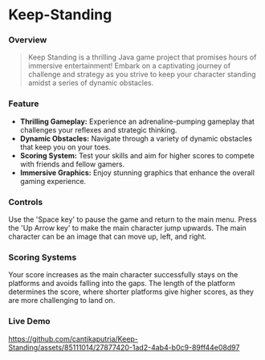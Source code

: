# Keep-Standing

### Overview
> Keep Standing is a thrilling Java game project that promises hours of immersive entertainment! Embark on a captivating journey of challenge and strategy as you strive to keep your character standing amidst a series of dynamic obstacles.

### Feature
* **Thrilling Gameplay:** Experience an adrenaline-pumping gameplay that challenges your reflexes and strategic thinking.
* **Dynamic Obstacles:** Navigate through a variety of dynamic obstacles that keep you on your toes.
* **Scoring System:** Test your skills and aim for higher scores to compete with friends and fellow gamers.
* **Immersive Graphics:** Enjoy stunning graphics that enhance the overall gaming experience.

### Controls
Use the 'Space key' to pause the game and return to the main menu.
Press the 'Up Arrow key' to make the main character jump upwards. The main character can be an image that can move up, left, and right.

### Scoring Systems
Your score increases as the main character successfully stays on the platforms and avoids falling into the gaps. The length of the platform determines the score, where shorter platforms give higher scores, as they are more challenging to land on.

### Live Demo
https://github.com/cantikaputria/Keep-Standing/assets/85111014/27877420-1ad2-4ab4-b0c9-89ff44e08d97
